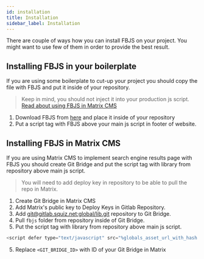 ```yaml
---
id: installation
title: Installation
sidebar_label: Installation
---
```


There are couple of ways how you can install FBJS on your project. You might want to use few of them in order to provide the best result.

## Installing FBJS in your boilerplate

If you are using some boilerplate to cut-up your project you should copy the file with FBJS and put it inside of your repository.

> Keep in mind, you should not inject it into your production js script. [Read about using FBJS in Matrix CMS](#installing-fbjs-in-matrix-cms)

1. Download FBJS from [here](https://gitlab.squiz.net/global/lib/raw/master/fbjs/v1/fbjs-stable.js) and place it inside of your repository
2. Put a script tag with FBJS above your main js script in footer of website.

## Installing FBJS in Matrix CMS

If you are using Matrix CMS to implement search engine results page with FBJS you should create Git Bridge and put the script tag with library from repository above main js script.

> You will need to add deploy key in repository to be able to pull the repo in Matrix.

1. Create Git Bridge in Matrix CMS
2. Add Matrix's public key to Deploy Keys in Gitlab Repository.
3. Add [git@gitlab.squiz.net:global/lib.git](git@gitlab.squiz.net:global/lib.git) repository to Git Bridge.
3. Pull `fbjs` folder from repository inside of Git Bridge.
4. Put the script tag with library from repository above main js script.

```js
<script defer type="text/javascript" src="%globals_asset_url_with_hash:<GIT_BRIDGE_ID>:fbjs/v1/fbjs-stable.js%"></script>
```

5. Replace `<GIT_BRIDGE_ID>` with ID of your Git Bridge in Matrix